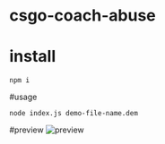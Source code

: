 # csgo-coach-abuse

# install 
```
npm i
```

#usage

```
node index.js demo-file-name.dem
```

#preview
![preview](https://i.imgur.com/iHmn2SG.png)

